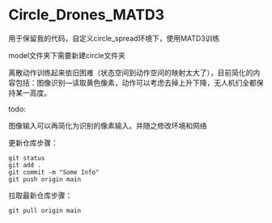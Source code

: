 # Circle_Drones_MATD3
用于保留我的代码，自定义circle_spread环境下，使用MATD3训练

model文件夹下需要新建circle文件夹

离散动作训练起来依旧困难（状态空间到动作空间的映射太大了），目前简化的内容包括：图像识别—读取黄色像素，动作可以考虑去掉上升下降，无人机们全都保持某一高度。

todo:

图像输入可以再简化为识别的像素输入。并随之修改环境和网络



更新仓库步骤：

```shell
git status
git add .
git commit -m "Some Info"
git push origin main
```

拉取最新仓库步骤：

```shell
git pull origin main
```

